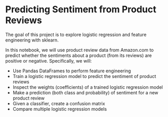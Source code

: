 # Predicting Sentiment from Product Reviews

The goal of this project is to explore logistic regression and feature engineering with sklearn.

In this notebook, we will use product review data from Amazon.com to predict whether the sentiments about a product (from its reviews) are positive or negative. Specifically, we will:

- Use Pandas DataFrames to perform feature engineering
- Train a logistic regression model to predict the sentiment of product reviews
- Inspect the weights (coefficients) of a trained logistic regression model
- Make a prediction (both class and probability) of sentiment for a new product review
- Given a classifier, create a confusion matrix
- Compare multiple logistic regression models

